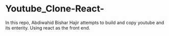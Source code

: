 # Youtube_Clone-React-


In this repo, Abdiwahid Bishar Hajir attempts to build and copy youtube and its enterity. Using react as the front end. 
